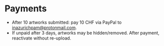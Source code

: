 # Payments
- After 10 artworks submitted: pay 10 CHF via PayPal to inazurichpam@protonmail.com.
- If unpaid after 3 days, artworks may be hidden/removed. After payment, reactivate without re-upload.
